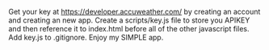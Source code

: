 Get your key at https://developer.accuweather.com/ by creating an account and creating an new app.
Create a scripts/key.js file to store you APIKEY and then reference it to index.html before all of the other javascript files.
Add key.js to .gitignore.
Enjoy my SIMPLE app.
